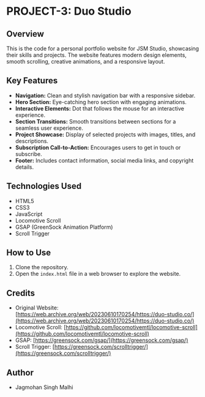 # PROJECT-3: Duo Studio

## Overview

This is the code for a personal portfolio website for JSM Studio, showcasing their skills and projects. The website features modern design elements, smooth scrolling, creative animations, and a responsive layout.

## Key Features

- **Navigation:** Clean and stylish navigation bar with a responsive sidebar.
- **Hero Section:** Eye-catching hero section with engaging animations.
- **Interactive Elements:** Dot that follows the mouse for an interactive experience.
- **Section Transitions:** Smooth transitions between sections for a seamless user experience.
- **Project Showcase:** Display of selected projects with images, titles, and descriptions.
- **Subscription Call-to-Action:** Encourages users to get in touch or subscribe.
- **Footer:** Includes contact information, social media links, and copyright details.

## Technologies Used

- HTML5
- CSS3
- JavaScript
- Locomotive Scroll
- GSAP (GreenSock Animation Platform)
- Scroll Trigger

## How to Use

1. Clone the repository.
2. Open the `index.html` file in a web browser to explore the website.

## Credits

- Original Website: [https://web.archive.org/web/20230610170254/https://duo-studio.co/](https://web.archive.org/web/20230610170254/https://duo-studio.co/)
- Locomotive Scroll: [https://github.com/locomotivemtl/locomotive-scroll](https://github.com/locomotivemtl/locomotive-scroll)
- GSAP: [https://greensock.com/gsap/](https://greensock.com/gsap/)
- Scroll Trigger: [https://greensock.com/scrolltrigger/](https://greensock.com/scrolltrigger/)

## Author

- Jagmohan Singh Malhi
